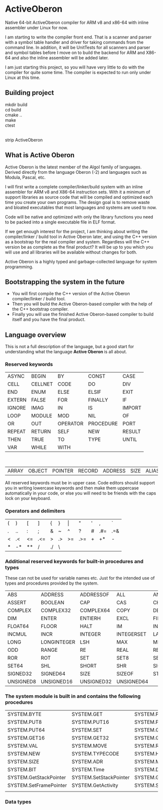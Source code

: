 # ActiveOberon
Native 64-bit ActiveOberon compiler for ARM v8 and x86-64 with inline assembler under Linux for now.

I am starting to write the compiler front end. That is a scanner and parser with a symbol table handler and driver for taking commands from the command line.
In addition, it will be UnitTests for all scanners and parser and symbol tables before I move on to build the backend for ARM and X86-64 and also the inline
assembler will be added later.

I am just starting this project, so you will have very little to do with the compiler for quite some time. The compiler is expected to run only under Linux at this time.

## Building project
mkdir build <br />
cd build <br />
cmake .. <br />
make <br />
ctest <br />
<br />

strip ActiveOberon <br />

## What is Active Oberon

Active Oberon is the latest member of the Algol family of languages. Derived directly from the language Oberon (-2) and languages such as Modula, Pascal, etc.

I will first write a complete compiler/linker/build system with an inline assembler for ARM v8 and X86-64 instruction sets. With it a minimum of support
libraries as source code that will be compiled and optimized each time you create your own programs. The design goal is to remove waste and bloated executables
that most languages and systems are used to now.

Code will be native and optimized with only the library functions you need to be packed into a single executable file in ELF format.

If we get enough interest for the project, I am thinking about writing the compiler/linker / build tool in Active Oberon later, and using the C++ version as
a bootstrap for the real compiler and system. Regardless will the C++ version be as complete as the final product? It will be up to you which you will use and
all libraries will be available without changes for both.

Active Oberon is a highly typed and garbage-collected language for system programming.

## Bootstrapping the system in the future

* You will first compile the C++ version of the Active Oberon compiler/linker / build tool.
* Then you will build the Active Oberon-based compiler with the help of the C++ bootstrap compiler.
* Finally you will use the finished Active Oberon-based compiler to build itself and you have the final product.

## Language overview

This is not a full description of the language, but a good start for understanding what the language <b> Active Oberon </b> is all about.

### Reserved keywords

<TABLE>
  <TR> <TD> ASYNC </TD> <TD> BEGIN </TD> <TD> BY </TD> <TD> CONST </TD> <TD> CASE </TD> </TR>
  <TR> <TD> CELL </TD> <TD> CELLNET </TD> <TD> CODE </TD> <TD> DO </TD> <TD> DIV </TD> </TR>
  <TR> <TD> END </TD> <TD> ENUM </TD> <TD> ELSE </TD> <TD> ELSIF </TD> <TD> EXIT </TD> </TR>
  <TR> <TD> EXTERN </TD> <TD> FALSE </TD> <TD> FOR </TD> <TD> FINALLY </TD> <TD> IF </TD> </TR>
  <TR> <TD> IGNORE </TD> <TD> IMAG </TD> <TD> IN </TD> <TD> IS </TD> <TD> IMPORT </TD> </TR>
  <TR> <TD> LOOP </TD> <TD> MODULE </TD> <TD> MOD </TD> <TD> NIL </TD> <TD> OF </TD> </TR>
  <TR> <TD> OR </TD> <TD> OUT </TD> <TD> OPERATOR </TD> <TD> PROCEDURE </TD> <TD> PORT </TD> </TR>
  <TR> <TD> REPEAT </TD> <TD> RETURN </TD> <TD> SELF </TD> <TD> NEW </TD> <TD> RESULT </TD> </TR>
  <TR> <TD> THEN </TD> <TD> TRUE </TD> <TD> TO </TD> <TD> TYPE </TD> <TD> UNTIL </TD> </TR>
  <TR> <TD> VAR </TD> <TD> WHILE </TD> <TD> WITH </TD> <TD>  </TD> <TD>  </TD> </TR>
</TABLE>

<BR /> 

<tABLE>
  <TR> <TD> ARRAY </TD> <TD> OBJECT </TD> <TD> POINTER </TD> <TD> RECORD </TD> <TD> ADDRESS </TD> <TD> SIZE </TD> <TD> ALIAS </TD> </TR>
</tABLE>

All reserved keywords must be in upper case. Code editors should support you in writing lowercase keywords and then make them uppercase automatically in your code, 
or else you will need to be friends with the caps lock on your keyboard.

### Operators and delimiters

<TABLE>
   <TR>  <TD> ( </TD> <TD> ) </TD> <TD> [ </TD> <TD> ] </TD> <TD> { </TD> <TD> } </TD> <TD> | </TD> <TD> " </TD> <TD> ' </TD> <TD> , </TD> <TD> ` </TD> </TR>
   <TR>  <TD> . </TD> <TD> .. </TD> <TD> : </TD> <TD> ; </TD> <TD> & </TD> <TD> ~ </TD> <TD> ^ </TD> <TD> ? </TD> <TD> # </TD> <TD> .#= </TD> <TD> .=& </TD> </TR>
   <TR>  <TD> &lt;  </TD> <TD> .&lt; </TD> <TD> &lt;= </TD> <TD> .&lt;= </TD> <TD> &gt; </TD> <TD> .&gt; </TD> <TD> &gt;= </TD> <TD> .&gt;= </TD> <TD> + </TD> <TD> +* </TD> <TD> - </TD> </TR>
   <TR>  <TD> * </TD> <TD> -* </TD> <TD> ** </TD> <TD> / </TD> <TD> ./ </TD> <TD> \ </TD> </TR>
</TABLE>

### Additional reserved keywords for built-in procedures and types

These can not be used for variable names etc. Just for the intended use of types and procedures provided by the system.

<TABLE>
  <TR> <TD> ABS </TD> <TD> ADDRESS </TD> <TD> ADDRESSOF </TD> <TD> ALL </TD> <TD> ANY </TD> <TD> ASH </TD> </TR>
  <TR> <TD> ASSERT </TD> <TD> BOOLEAN </TD> <TD> CAP </TD> <TD> CAS </TD> <TD> CHAR </TD> <TD> CHR </TD> </TR>
  <TR> <TD> COMPLEX </TD> <TD> COMPLEX32 </TD> <TD> COMPLEX64 </TD> <TD> COPY </TD> <TD> DEC </TD> <TD> DECMUL </TD> </TR>
  <TR> <TD> DIM </TD> <TD> ENTER </TD> <TD> ENTIERH </TD> <TD> EXCL </TD> <TD> FIRST </TD> <TD> FLOAT32 </TD> </TR>
  <TR> <TD> FLOAT64 </TD> <TD> FLOOR </TD> <TD> HALT </TD> <TD> IM </TD> <TD> INC </TD> <TD> INCL </TD> </TR>
  <TR> <TD> INCMUL </TD> <TD> INCR </TD> <TD> INTEGER </TD> <TD> INTEGERSET </TD> <TD> LAST </TD> <TD> LEN </TD> </TR>
  <TR>  <TD> LONG </TD> <TD> LONGINTEGER </TD> <TD> LSH </TD> <TD> MAX </TD> <TD> MIN </TD> <TD> OBJECT </TD> </TR>
  <TR>  <TD> ODD </TD> <TD> RANGE </TD> <TD> RE </TD> <TD> REAL </TD> <TD> RESHAPE </TD> <TD> ROL </TD> </TR>
  <TR>  <TD> ROR </TD> <TD> ROT </TD> <TD> SET </TD> <TD> SET8 </TD> <TD> SET16 </TD> <TD> SET32 </TD>  </TR>
  <TR>  <TD> SET64 </TD> <TD> SHL </TD> <TD> SHORT </TD> <TD> SHR </TD> <TD> SIGNED8 </TD> <TD> SIGNED16 </TD>  </TR>
  <TR>  <TD> SIGNED32 </TD> <TD> SIGNED64 </TD> <TD> SIZE </TD> <TD> SIZEOF </TD> <TD> STEP </TD> <TD> SUM </TD>  </TR>
  <TR>  <TD> UNSIGNED8 </TD> <TD> UNSIGNED16 </TD> <TD> UNSIGNED32 </TD> <TD> UNSIGNED64 </TD>  </TR>
</TABLE>

### The system module is built in and contains the following procedures

<TABLE>
  <TR>  <TD> SYSTEM.BYTE </TD> <TD> SYSTEM.GET </TD> <TD> SYSTEM.PUT </TD> </TR>
  <TR>  <TD> SYSTEM.PUT8 </TD> <TD> SYSTEM.PUT16 </TD> <TD> SYSTEM.PUT32 </TD> </TR>
  <TR>  <TD> SYSTEM.PUT64 </TD> <TD> SYSTEM.SET </TD> <TD> SYSTEM.GET8 </TD> </TR>
  <TR>  <TD> SYSTEM.GET16 </TD> <TD> SYSTEM.GET32 </TD> <TD> SYSTEM.GET64 </TD> </TR>
  <TR>  <TD> SYSTEM.VAL </TD> <TD> SYSTEM.MOVE </TD> <TD> SYSTEM.REF </TD> </TR>
  <TR>  <TD> SYSTEM.NEW </TD> <TD> SYSTEM.TYPECODE </TD> <TD> SYSTEM.HALT </TD> </TR>
  <TR>  <TD> SYSTEM.SIZE </TD> <TD> SYSTEM.ADR </TD> <TD> SYSTEM.MSK </TD> </TR>
  <TR>  <TD> SYSTEM.BIT </TD> <TD> SYSTEM.Time </TD> <TD> SYSTEM.Date </TD> </TR>
  <TR>  <TD> SYSTEM.GetStackPointer </TD> <TD> SYSTEM.SetStackPointer </TD> <TD> SYSTEM.GetFRameBuffer </TD> </TR>
  <TR>  <TD> SYSTEM.SetFramePointer </TD> <TD> SYSTEM.GetActivity </TD> <TD> SYSTEM.SetActivity </TD> </TR>
  <TR>  <TD> </TD> <TD> </TD> <TD> </TD> </TR>
</TABLE>


### Data types

